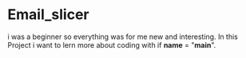 # Email_slicer

i was a beginner so everything was for me new and interesting. In this Project i want to lern more 
about coding with if __name__ = "__main__".
